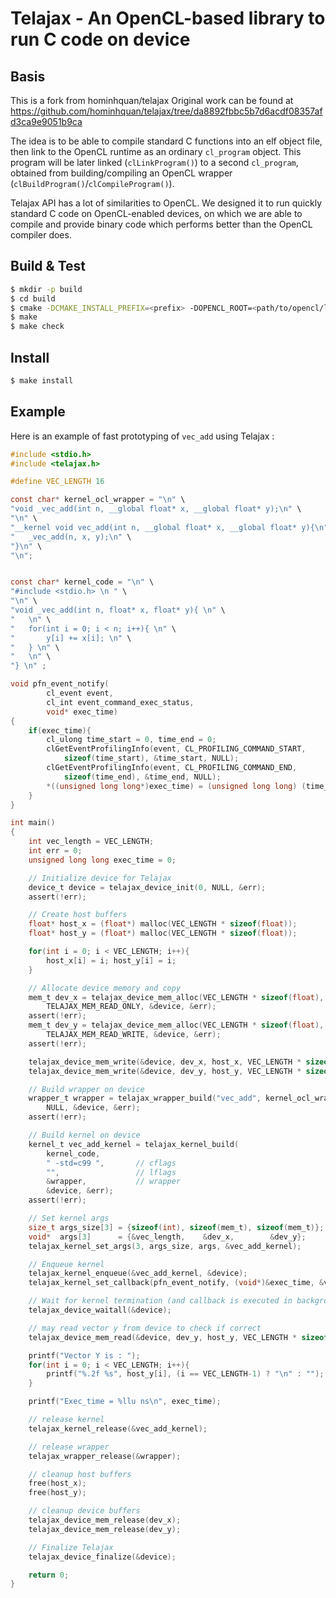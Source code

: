 # Telajax - An OpenCL-based library to run C code on device

## Basis

This is a fork from hominhquan/telajax
Original work can be found at https://github.com/hominhquan/telajax/tree/da8892fbbc5b7d6acdf08357afd3ca9e9051b9ca

The idea is to be able to compile standard C functions into an elf object file,
then link to the OpenCL runtime as an ordinary `cl_program` object.
This program will be later linked (`clLinkProgram()`) to a second `cl_program`,
obtained from building/compiling an OpenCL wrapper
(`clBuildProgram()`/`clCompileProgram()`).

Telajax API has a lot of similarities to OpenCL. We designed it to run quickly
standard C code on OpenCL-enabled devices, on which we are able to compile and
provide binary code which performs better than the OpenCL compiler does.

## Build & Test

``` sh
$ mkdir -p build
$ cd build
$ cmake -DCMAKE_INSTALL_PREFIX=<prefix> -DOPENCL_ROOT=<path/to/opencl/lib> ..
$ make
$ make check
```

## Install

``` sh
$ make install
```

## Example

Here is an example of fast prototyping of `vec_add` using Telajax :

``` c
#include <stdio.h>
#include <telajax.h>

#define VEC_LENGTH 16

const char* kernel_ocl_wrapper = "\n" \
"void _vec_add(int n, __global float* x, __global float* y);\n" \
"\n" \
"__kernel void vec_add(int n, __global float* x, __global float* y){\n" \
"	_vec_add(n, x, y);\n" \
"}\n" \
"\n";


const char* kernel_code = "\n" \
"#include <stdio.h> \n " \
"\n" \
"void _vec_add(int n, float* x, float* y){ \n" \
"	\n" \
"	for(int i = 0; i < n; i++){ \n" \
"		y[i] += x[i]; \n" \
"	} \n" \
"	\n" \
"} \n" ;

void pfn_event_notify(
		cl_event event,
		cl_int event_command_exec_status,
		void* exec_time)
{
	if(exec_time){
		cl_ulong time_start = 0, time_end = 0;
		clGetEventProfilingInfo(event, CL_PROFILING_COMMAND_START,
			sizeof(time_start), &time_start, NULL);
		clGetEventProfilingInfo(event, CL_PROFILING_COMMAND_END,
			sizeof(time_end), &time_end, NULL);
		*((unsigned long long*)exec_time) = (unsigned long long) (time_end - time_start);
	}
}

int main()
{
	int vec_length = VEC_LENGTH;
	int err = 0;
	unsigned long long exec_time = 0;

	// Initialize device for Telajax
	device_t device = telajax_device_init(0, NULL, &err);
	assert(!err);

	// Create host buffers
	float* host_x = (float*) malloc(VEC_LENGTH * sizeof(float));
	float* host_y = (float*) malloc(VEC_LENGTH * sizeof(float));

	for(int i = 0; i < VEC_LENGTH; i++){
		host_x[i] = i; host_y[i] = i;
	}

	// Allocate device memory and copy
	mem_t dev_x = telajax_device_mem_alloc(VEC_LENGTH * sizeof(float),
		TELAJAX_MEM_READ_ONLY, &device, &err);
	assert(!err);
	mem_t dev_y = telajax_device_mem_alloc(VEC_LENGTH * sizeof(float),
		TELAJAX_MEM_READ_WRITE, &device, &err);
	assert(!err);

	telajax_device_mem_write(&device, dev_x, host_x, VEC_LENGTH * sizeof(float));
	telajax_device_mem_write(&device, dev_y, host_y, VEC_LENGTH * sizeof(float));

	// Build wrapper on device
	wrapper_t wrapper = telajax_wrapper_build("vec_add", kernel_ocl_wrapper,
		NULL, &device, &err);
	assert(!err);

	// Build kernel on device
	kernel_t vec_add_kernel = telajax_kernel_build(
		kernel_code,
		" -std=c99 ",       // cflags
		"",                 // lflags
		&wrapper,           // wrapper
		&device, &err);
	assert(!err);

	// Set kernel args
	size_t args_size[3] = {sizeof(int), sizeof(mem_t), sizeof(mem_t)};
	void*  args[3]      = {&vec_length,    &dev_x,        &dev_y};
	telajax_kernel_set_args(3, args_size, args, &vec_add_kernel);

	// Enqueue kernel
	telajax_kernel_enqueue(&vec_add_kernel, &device);
	telajax_kernel_set_callback(pfn_event_notify, (void*)&exec_time, &vec_add_kernel);

	// Wait for kernel termination (and callback is executed in backgroud)
	telajax_device_waitall(&device);

	// may read vector y from device to check if correct
	telajax_device_mem_read(&device, dev_y, host_y, VEC_LENGTH * sizeof(float));

	printf("Vector Y is : ");
	for(int i = 0; i < VEC_LENGTH; i++){
		printf("%.2f %s", host_y[i], (i == VEC_LENGTH-1) ? "\n" : "");
	}

	printf("Exec_time = %llu ns\n", exec_time);

	// release kernel
	telajax_kernel_release(&vec_add_kernel);

	// release wrapper
	telajax_wrapper_release(&wrapper);

	// cleanup host buffers
	free(host_x);
	free(host_y);

	// cleanup device buffers
	telajax_device_mem_release(dev_x);
	telajax_device_mem_release(dev_y);

	// Finalize Telajax
	telajax_device_finalize(&device);

	return 0;
}
```
